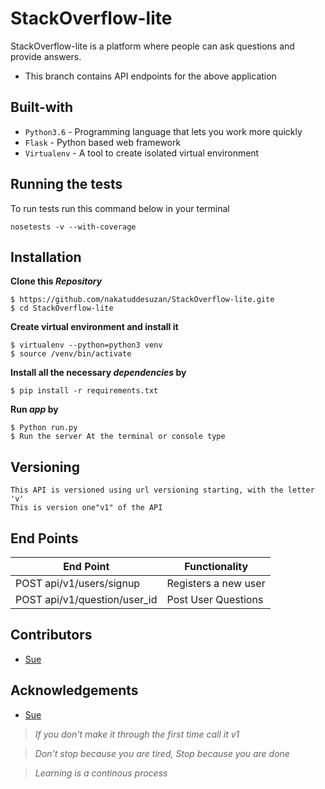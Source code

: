 # StackOverflow-lite
StackOverflow-lite is a platform where people can ask questions and provide answers.

- This branch contains API endpoints for the above application

## Built-with
- `Python3.6` - Programming language that lets you work more quickly
- `Flask` - Python based web framework
- `Virtualenv` - A tool to create isolated virtual environment

## Running the tests
To run tests run this command below in your terminal

```
nosetests -v --with-coverage
```

## Installation
**Clone this _Repository_**
```
$ https://github.com/nakatuddesuzan/StackOverflow-lite.gite
$ cd StackOverflow-lite
```
**Create virtual environment and install it**
```
$ virtualenv --python=python3 venv
$ source /venv/bin/activate
```
**Install all the necessary _dependencies_ by**
```
$ pip install -r requirements.txt
```
**Run _app_ by**
```
$ Python run.py
$ Run the server At the terminal or console type
```
## Versioning
```
This API is versioned using url versioning starting, with the letter 'v'
This is version one"v1" of the API
```
## End Points
|           End Point                      |            Functionality                   |
|   -------------------------------------- | -----------------------------------------  |
|     POST   api/v1/users/signup           |             Registers a new user           |
|     POST api/v1/question/user_id         |             Post User Questions            |

## Contributors
- [Sue](https://github.com/nakatuddesuzan)

## Acknowledgements
- [Sue](https://github.com/nakatuddesuzan)

> *If you don't make it through the first time call it v1*

> *Don't stop because you are tired, Stop because you are done*

> *Learning is a continous process*
